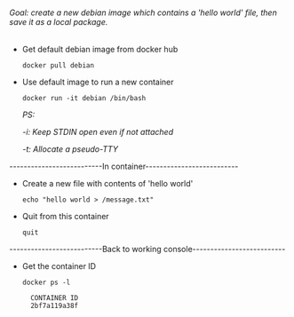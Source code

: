 ###### Goal: create a new debian image which contains a 'hello world' file, then save it as a local package.

* Get default debian image from docker hub<p>
`docker pull debian`<p>

* Use default image to run a new container<p>
`docker run -it debian /bin/bash`<p>
  *PS:*<p>
    *-i: Keep STDIN open even if not attached*<p>
    *-t: Allocate a pseudo-TTY*<p>

<p>
--------------------------In container--------------------------
<p>

* Create a new file with contents of 'hello world'<p>
`echo "hello world > /message.txt"`<p>

* Quit from this container<p>
`quit`<p>

<p>
--------------------------Back to working console--------------------------
<p>

* Get the container ID<p>
`docker ps -l`<p>

        CONTAINER ID
        2bf7a119a38f


